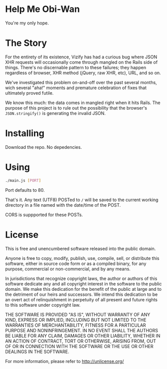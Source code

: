 # Help Me Obi-Wan

You're my only hope.

# The Story

For the entirety of its existence, Vizify has had a curious bug where
JSON XHR requests will occasionally come through mangled on the Rails
side of things.  There's no discernable pattern to these failures;
they happen regardless of browser, XHR method (jQuery, raw XHR, etc),
URL, and so on.

We've investigated this problem on-and-off over the past several
months, wich several "aha!" moments and premature celebration of fixes
that ultimately proved futile.

We know this much: the data comes in mangled right when it hits Rails.
The purpose of this project is to rule out the possibility that the
browser's `JSON.stringify()` is generating the invalid JSON.

# Installing

Download the repo.  No depedencies.

# Using

```bash
./main.js [PORT]
```

Port defaults to 80.

That's it.  Any text (UTF8) POSTed to `/` will be saved to the current
working directory in a file named with the date/time of the POST.

CORS is suppported for these POSTs.

# License

This is free and unencumbered software released into the public domain.

Anyone is free to copy, modify, publish, use, compile, sell, or
distribute this software, either in source code form or as a compiled
binary, for any purpose, commercial or non-commercial, and by any
means.

In jurisdictions that recognize copyright laws, the author or authors
of this software dedicate any and all copyright interest in the
software to the public domain. We make this dedication for the benefit
of the public at large and to the detriment of our heirs and
successors. We intend this dedication to be an overt act of
relinquishment in perpetuity of all present and future rights to this
software under copyright law.

THE SOFTWARE IS PROVIDED "AS IS", WITHOUT WARRANTY OF ANY KIND,
EXPRESS OR IMPLIED, INCLUDING BUT NOT LIMITED TO THE WARRANTIES OF
MERCHANTABILITY, FITNESS FOR A PARTICULAR PURPOSE AND NONINFRINGEMENT.
IN NO EVENT SHALL THE AUTHORS BE LIABLE FOR ANY CLAIM, DAMAGES OR
OTHER LIABILITY, WHETHER IN AN ACTION OF CONTRACT, TORT OR OTHERWISE,
ARISING FROM, OUT OF OR IN CONNECTION WITH THE SOFTWARE OR THE USE OR
OTHER DEALINGS IN THE SOFTWARE.

For more information, please refer to <http://unlicense.org/>
